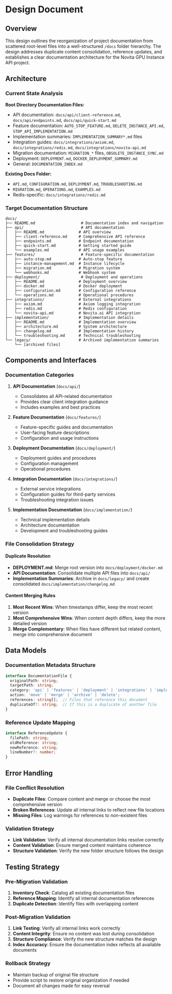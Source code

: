 # Design Document

## Overview

This design outlines the reorganization of project documentation from scattered root-level files into a well-structured `/docs` folder hierarchy. The design addresses duplicate content consolidation, reference updates, and establishes a clear documentation architecture for the Novita GPU Instance API project.

## Architecture

### Current State Analysis

**Root Directory Documentation Files:**
- API documentation: `docs/api/client-reference.md`, `docs/api/endpoints.md`, `docs/api/quick-start.md`
- Feature documentation: `AUTO_STOP_FEATURE.md`, `DELETE_INSTANCE_API.md`, `STOP_API_IMPLEMENTATION.md`
- Implementation summaries: `IMPLEMENTATION_SUMMARY*.md` files
- Integration guides: `docs/integrations/axiom.md`, `docs/integrations/redis.md`, `docs/integrations/novita-api.md`
- Migration documentation: `MIGRATION_*` files, `OBSOLETE_INSTANCE_SYNC.md`
- Deployment: `DEPLOYMENT.md`, `DOCKER_DEPLOYMENT_SUMMARY.md`
- General: `DOCUMENTATION_INDEX.md`

**Existing Docs Folder:**
- `API.md`, `CONFIGURATION.md`, `DEPLOYMENT.md`, `TROUBLESHOOTING.md`
- `MIGRATION.md`, `OPERATIONS.md`, `EXAMPLES.md`
- Redis-specific: `docs/integrations/redis.md`

### Target Documentation Structure

```
docs/
├── README.md                    # Documentation index and navigation
├── api/                         # API documentation
│   ├── README.md               # API overview
│   ├── client-reference.md     # Comprehensive API reference
│   ├── endpoints.md            # Endpoint documentation
│   ├── quick-start.md          # Getting started guide
│   └── examples.md             # API usage examples
├── features/                    # Feature-specific documentation
│   ├── auto-stop.md            # Auto-stop feature
│   ├── instance-management.md  # Instance lifecycle
│   ├── migration.md            # Migration system
│   └── webhooks.md             # Webhook system
├── deployment/                  # Deployment and operations
│   ├── README.md               # Deployment overview
│   ├── docker.md               # Docker deployment
│   ├── configuration.md        # Configuration reference
│   └── operations.md           # Operational procedures
├── integrations/               # External integrations
│   ├── axiom.md                # Axiom logging integration
│   ├── redis.md                # Redis configuration
│   └── novita-api.md           # Novita.ai API integration
├── implementation/             # Implementation details
│   ├── README.md               # Implementation overview
│   ├── architecture.md         # System architecture
│   ├── changelog.md            # Implementation history
│   └── troubleshooting.md      # Technical troubleshooting
└── legacy/                     # Archived implementation summaries
    └── [archived files]
```

## Components and Interfaces

### Documentation Categories

1. **API Documentation** (`docs/api/`)
   - Consolidates all API-related documentation
   - Provides clear client integration guidance
   - Includes examples and best practices

2. **Feature Documentation** (`docs/features/`)
   - Feature-specific guides and documentation
   - User-facing feature descriptions
   - Configuration and usage instructions

3. **Deployment Documentation** (`docs/deployment/`)
   - Deployment guides and procedures
   - Configuration management
   - Operational procedures

4. **Integration Documentation** (`docs/integrations/`)
   - External service integrations
   - Configuration guides for third-party services
   - Troubleshooting integration issues

5. **Implementation Documentation** (`docs/implementation/`)
   - Technical implementation details
   - Architecture documentation
   - Development and troubleshooting guides

### File Consolidation Strategy

#### Duplicate Resolution
- **DEPLOYMENT.md**: Merge root version into `docs/deployment/docker.md`
- **API Documentation**: Consolidate multiple API files into `docs/api/`
- **Implementation Summaries**: Archive in `docs/legacy/` and create consolidated `docs/implementation/changelog.md`

#### Content Merging Rules
1. **Most Recent Wins**: When timestamps differ, keep the most recent version
2. **Most Comprehensive Wins**: When content depth differs, keep the more detailed version
3. **Merge Complementary**: When files have different but related content, merge into comprehensive document

## Data Models

### Documentation Metadata Structure

```typescript
interface DocumentationFile {
  originalPath: string;
  targetPath: string;
  category: 'api' | 'features' | 'deployment' | 'integrations' | 'implementation' | 'legacy';
  action: 'move' | 'merge' | 'archive' | 'delete';
  references: string[];  // Files that reference this document
  duplicateOf?: string;  // If this is a duplicate of another file
}
```

### Reference Update Mapping

```typescript
interface ReferenceUpdate {
  filePath: string;
  oldReference: string;
  newReference: string;
  lineNumber?: number;
}
```

## Error Handling

### File Conflict Resolution
- **Duplicate Files**: Compare content and merge or choose the most comprehensive version
- **Broken References**: Update all internal links to reflect new file locations
- **Missing Files**: Log warnings for references to non-existent files

### Validation Strategy
- **Link Validation**: Verify all internal documentation links resolve correctly
- **Content Validation**: Ensure merged content maintains coherence
- **Structure Validation**: Verify the new folder structure follows the design

## Testing Strategy

### Pre-Migration Validation
1. **Inventory Check**: Catalog all existing documentation files
2. **Reference Mapping**: Identify all internal documentation references
3. **Duplicate Detection**: Identify files with overlapping content

### Post-Migration Validation
1. **Link Testing**: Verify all internal links work correctly
2. **Content Integrity**: Ensure no content was lost during consolidation
3. **Structure Compliance**: Verify the new structure matches the design
4. **Index Accuracy**: Ensure the documentation index reflects all available documents

### Rollback Strategy
- Maintain backup of original file structure
- Provide script to restore original organization if needed
- Document all changes made for easy reversal